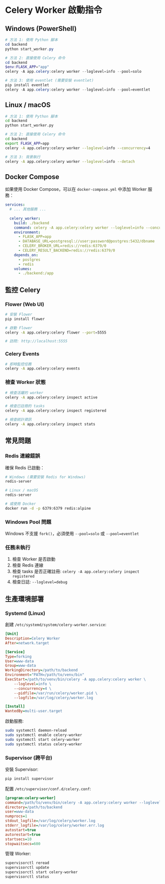 # Celery Worker 啟動指令

## Windows (PowerShell)

```powershell
# 方法 1: 使用 Python 腳本
cd backend
python start_worker.py

# 方法 2: 直接使用 Celery 命令
cd backend
$env:FLASK_APP="app"
celery -A app.celery:celery worker --loglevel=info --pool=solo

# 方法 3: 使用 eventlet (需要安裝 eventlet)
pip install eventlet
celery -A app.celery:celery worker --loglevel=info --pool=eventlet
```

## Linux / macOS

```bash
# 方法 1: 使用 Python 腳本
cd backend
python start_worker.py

# 方法 2: 直接使用 Celery 命令
cd backend
export FLASK_APP=app
celery -A app.celery:celery worker --loglevel=info --concurrency=4

# 方法 3: 背景執行
celery -A app.celery:celery worker --loglevel=info --detach
```

## Docker Compose

如果使用 Docker Compose，可以在 `docker-compose.yml` 中添加 Worker 服務：

```yaml
services:
  # ... 其他服務 ...
  
  celery_worker:
    build: ./backend
    command: celery -A app.celery:celery worker --loglevel=info --concurrency=4
    environment:
      - FLASK_APP=app
      - DATABASE_URL=postgresql://user:password@postgres:5432/dbname
      - CELERY_BROKER_URL=redis://redis:6379/0
      - CELERY_RESULT_BACKEND=redis://redis:6379/0
    depends_on:
      - postgres
      - redis
    volumes:
      - ./backend:/app
```

## 監控 Celery

### Flower (Web UI)

```bash
# 安裝 Flower
pip install flower

# 啟動 Flower
celery -A app.celery:celery flower --port=5555

# 訪問: http://localhost:5555
```

### Celery Events

```bash
# 即時監控任務
celery -A app.celery:celery events
```

### 檢查 Worker 狀態

```bash
# 檢查活躍的 worker
celery -A app.celery:celery inspect active

# 檢查已註冊的 tasks
celery -A app.celery:celery inspect registered

# 檢查統計資訊
celery -A app.celery:celery inspect stats
```

## 常見問題

### Redis 連線錯誤

確保 Redis 已啟動：
```bash
# Windows (需要安裝 Redis for Windows)
redis-server

# Linux / macOS
redis-server

# 或使用 Docker
docker run -d -p 6379:6379 redis:alpine
```

### Windows Pool 問題

Windows 不支援 `fork()`，必須使用 `--pool=solo` 或 `--pool=eventlet`

### 任務未執行

1. 檢查 Worker 是否啟動
2. 檢查 Redis 連線
3. 檢查 tasks 是否正確註冊: `celery -A app.celery:celery inspect registered`
4. 檢查日誌: `--loglevel=debug`

## 生產環境部署

### Systemd (Linux)

創建 `/etc/systemd/system/celery-worker.service`:

```ini
[Unit]
Description=Celery Worker
After=network.target

[Service]
Type=forking
User=www-data
Group=www-data
WorkingDirectory=/path/to/backend
Environment="PATH=/path/to/venv/bin"
ExecStart=/path/to/venv/bin/celery -A app.celery:celery worker \
    --loglevel=info \
    --concurrency=4 \
    --pidfile=/var/run/celery/worker.pid \
    --logfile=/var/log/celery/worker.log

[Install]
WantedBy=multi-user.target
```

啟動服務:
```bash
sudo systemctl daemon-reload
sudo systemctl enable celery-worker
sudo systemctl start celery-worker
sudo systemctl status celery-worker
```

### Supervisor (跨平台)

安裝 Supervisor:
```bash
pip install supervisor
```

配置 `/etc/supervisor/conf.d/celery.conf`:
```ini
[program:celery-worker]
command=/path/to/venv/bin/celery -A app.celery:celery worker --loglevel=info --concurrency=4
directory=/path/to/backend
user=www-data
numprocs=1
stdout_logfile=/var/log/celery/worker.log
stderr_logfile=/var/log/celery/worker.err.log
autostart=true
autorestart=true
startsecs=10
stopwaitsecs=600
```

管理 Worker:
```bash
supervisorctl reread
supervisorctl update
supervisorctl start celery-worker
supervisorctl status
```

